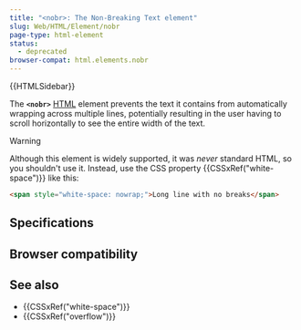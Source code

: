 ```yaml
---
title: "<nobr>: The Non-Breaking Text element"
slug: Web/HTML/Element/nobr
page-type: html-element
status:
  - deprecated
browser-compat: html.elements.nobr
---
```


{{HTMLSidebar}}

The **`<nobr>`** [HTML](/Web/HTML) element prevents the text it contains from automatically wrapping across multiple lines, potentially resulting in the user having to scroll horizontally to see the entire width of the text.

> [!WARNING]
> Although this element is widely supported, it was _never_ standard HTML, so you shouldn't use it. Instead, use the CSS property {{CSSxRef("white-space")}} like this:

```html
<span style="white-space: nowrap;">Long line with no breaks</span>
```

## Specifications



## Browser compatibility



## See also

- {{CSSxRef("white-space")}}
- {{CSSxRef("overflow")}}
